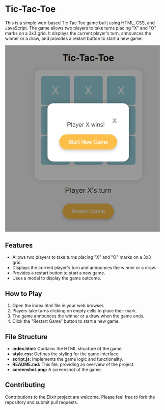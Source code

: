 # **Tic-Tac-Toe**
This is a simple web-based Tic Tac Toe game built using HTML, CSS, and JavaScript. The game allows two players to take turns placing "X" and "O" marks on a 3x3 grid. It displays the current player's turn, announces the winner or a draw, and provides a restart button to start a new game.

<p align="center">
  <img src="screenshot.png" alt="Tic Tac Toe Screenshot">
</p>

## Features
- Allows two players to take turns placing "X" and "O" marks on a 3x3 grid.
- Displays the current player's turn and announces the winner or a draw.
- Provides a restart button to start a new game.
- Uses a modal to display the game outcome.

## How to Play
1. Open the index.html file in your web browser.
2. Players take turns clicking on empty cells to place their mark.
3. The game announces the winner or a draw when the game ends.
4. Click the "Restart Game" button to start a new game.

## File Structure
- **index.html:** Contains the HTML structure of the game.
- **style.css:** Defines the styling for the game interface.
- **script.js:** Implements the game logic and functionality.
- **README.md:** This file, providing an overview of the project.
- **screenshot.png:** A screenshot of the game.

## Contributing
Contributions to the Elixir project are welcome. Please feel free to fork the repository and submit pull requests.

